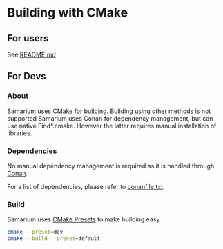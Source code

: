 # Building with CMake

## For users

See [README.md](README.md)

## For Devs

### About

Samarium uses CMake for building. Building using other methods is not supported
Samarium uses Conan for dependency management, but can use native Find*.cmake. However the latter requires manual installation of libraries.

### Dependencies

No manual dependency management is required as it is handled through [Conan](https://conan.io).

For a list of dependencies, please refer to [conanfile.txt](conanfile.txt).

### Build

Samarium uses [CMake Presets](https://cmake.org/cmake/help/latest/manual/cmake-presets.7.html) to make building easy

```sh
cmake --preset=dev
cmake --build --preset=default
```

<!-- ## Install

This project doesn't require any special command-line flags to install to keep
things simple. As a prerequisite, the project has to be built with the above
commands already.

The below commands require at least CMake 3.15 to run, because that is the
version in which [Install a Project][1] was added.

Here is the command for installing the release mode artifacts with a
single-configuration generator, like the Unix Makefiles one:

```sh
cmake --install build
```

Here is the command for installing the release mode artifacts with a
multi-configuration generator, like the Visual Studio ones:

```sh
cmake --install build --config Release
```

### CMake package

This project exports a CMake package to be used with the [`find_package`][2]
command of CMake:

* Package name: `temp`
* Target name: `temp::temp`

Example usage:

```cmake
find_package(temp REQUIRED)
# Declare the imported target as a build requirement using PRIVATE, where
# project_target is a target created in the consuming project
target_link_libraries(
    project_target PRIVATE
    temp::temp
)
``` -->

[1]: https://cmake.org/cmake/help/latest/manual/cmake.1.html#install-a-project
[2]: https://cmake.org/cmake/help/latest/command/find_package.html
